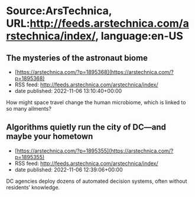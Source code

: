 # Source:ArsTechnica, URL:http://feeds.arstechnica.com/arstechnica/index/, language:en-US

## The mysteries of the astronaut biome
 - [https://arstechnica.com/?p=1895368](https://arstechnica.com/?p=1895368)
 - RSS feed: http://feeds.arstechnica.com/arstechnica/index/
 - date published: 2022-11-06 13:10:40+00:00

How might space travel change the human microbiome, which is linked to so many ailments?

## Algorithms quietly run the city of DC—and maybe your hometown
 - [https://arstechnica.com/?p=1895355](https://arstechnica.com/?p=1895355)
 - RSS feed: http://feeds.arstechnica.com/arstechnica/index/
 - date published: 2022-11-06 12:39:06+00:00

DC agencies deploy dozens of automated decision systems, often without residents’ knowledge.


